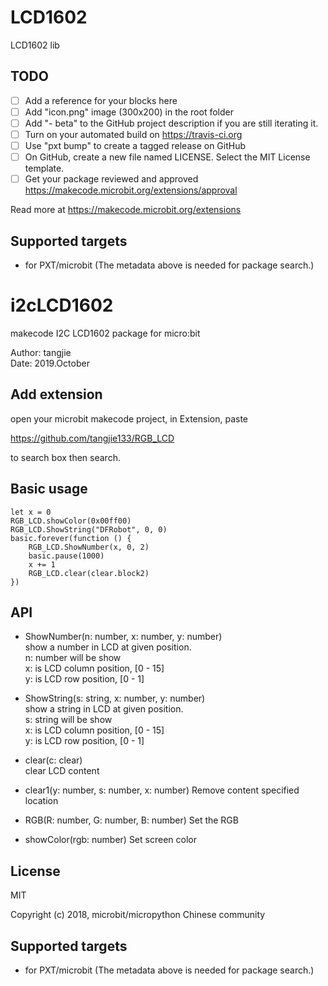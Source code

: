 # LCD1602

LCD1602 lib

## TODO

- [ ] Add a reference for your blocks here
- [ ] Add "icon.png" image (300x200) in the root folder
- [ ] Add "- beta" to the GitHub project description if you are still iterating it.
- [ ] Turn on your automated build on https://travis-ci.org
- [ ] Use "pxt bump" to create a tagged release on GitHub
- [ ] On GitHub, create a new file named LICENSE. Select the MIT License template.
- [ ] Get your package reviewed and approved https://makecode.microbit.org/extensions/approval

Read more at https://makecode.microbit.org/extensions

## Supported targets

* for PXT/microbit
(The metadata above is needed for package search.)

# i2cLCD1602

makecode I2C LCD1602 package for micro:bit  

Author: tangjie  
Date:   2019.October  
  

## Add extension

open your microbit makecode project, in Extension, paste  

https://github.com/tangjie133/RGB_LCD

to search box then search.

## Basic usage

```
let x = 0
RGB_LCD.showColor(0x00ff00)
RGB_LCD.ShowString("DFRobot", 0, 0)
basic.forever(function () {
    RGB_LCD.ShowNumber(x, 0, 2)
    basic.pause(1000)
    x += 1
    RGB_LCD.clear(clear.block2)
})
```


## API

- ShowNumber(n: number, x: number, y: number)  
show a number in LCD at given position.  
n: number will be show  
x: is LCD column position, [0 - 15]  
y: is LCD row position, [0 - 1]  

- ShowString(s: string, x: number, y: number)  
show a string in LCD at given position.  
s: string will be show  
x: is LCD column position, [0 - 15]  
y: is LCD row position, [0 - 1]  
  
- clear(c: clear)  
clear LCD content  

- clear1(y: number, s: number, x: number)
Remove content specified location

- RGB(R: number, G: number, B: number) 
Set the RGB

- showColor(rgb: number)
Set screen color


## License

MIT

Copyright (c) 2018, microbit/micropython Chinese community  


## Supported targets

* for PXT/microbit
(The metadata above is needed for package search.)
